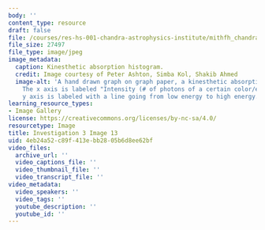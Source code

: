 ```yaml
---
body: ''
content_type: resource
draft: false
file: /courses/res-hs-001-chandra-astrophysics-institute/mithfh_chandra_inv3_kinhis.jpg
file_size: 27497
file_type: image/jpeg
image_metadata:
  caption: Kinesthetic absorption histogram.
  credit: Image courtesy of Peter Ashton, Simba Kol, Shakib Ahmed
  image-alt: 'A hand drawn graph on graph paper, a kinesthetic absorption histogram.
    The x axis is labeled "Intensity (# of photons of a certain color/energy). The
    y axis is labeled with a line going from low energy to high energy. '
learning_resource_types:
- Image Gallery
license: https://creativecommons.org/licenses/by-nc-sa/4.0/
resourcetype: Image
title: Investigation 3 Image 13
uid: 4eb24a52-c89f-413e-bb28-05b6d8ee62bf
video_files:
  archive_url: ''
  video_captions_file: ''
  video_thumbnail_file: ''
  video_transcript_file: ''
video_metadata:
  video_speakers: ''
  video_tags: ''
  youtube_description: ''
  youtube_id: ''
---
```

